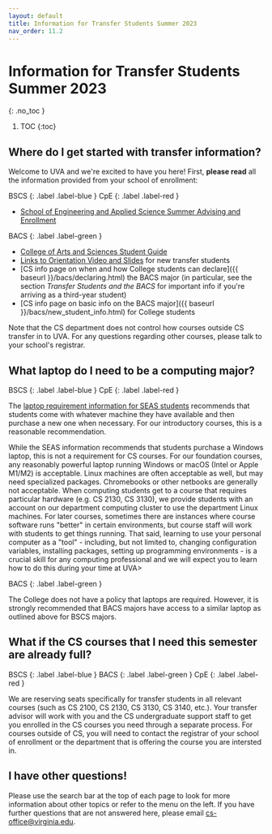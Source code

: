 ```yaml
---
layout: default
title: Information for Transfer Students Summer 2023
nav_order: 11.2
---
```


# Information for Transfer Students Summer 2023
{: .no_toc }

1. TOC
{:toc}

## Where do I get started with transfer information?

Welcome to UVA and we're excited to have you here!  First, __please read__ all the information provided from your school of enrollment:

BSCS
{: .label .label-blue }
CpE
{: .label .label-red }
- [School of Engineering and Applied Science Summer Advising and Enrollment](https://engineering.virginia.edu/current-students/current-undergraduate-students/uva-engineering-summer-advising-and-enrollment)

BACS
{: .label .label-green }
- [College of Arts and Sciences Student Guide](https://college.as.virginia.edu/student-guide)
- [Links to Orientation Video and Slides]({{baseurl}}/video_library.html#bacs-presentations) for new transfer students
- [CS info page on when and how College students can declare]({{ baseurl }}/bacs/declaring.html) the BACS major (in particular, see the section _Transfer Students and the BACS_ for important info if you're arriving as a third-year student)
- [CS info page on basic info on the BACS major]({{ baseurl }}/bacs/new_student_info.html) for College students

Note that the CS department does not control how courses outside CS transfer in to UVA.  For any questions regarding other courses, please talk to your school's registrar.

## What laptop do I need to be a computing major?

BSCS
{: .label .label-blue }
CpE
{: .label .label-red }

The [laptop requirement information for SEAS students](https://engineering.virginia.edu/current-students/current-undergraduate-students/uva-engineering-summer-advising-and-enrollment#accordion97564) recommends that students come with whatever machine they have available and then purchase a new one when necessary.  For our introductory courses, this is a reasonable recommendation.

While the SEAS information recommends that students purchase a Windows laptop, this is not a requirement for CS courses.  For our foundation courses, any reasonably powerful laptop running Windows or macOS (Intel or Apple M1/M2) is acceptable.  Linux machines are often acceptable as well, but may need specialized packages.  Chromebooks or other netbooks are generally not acceptable.  When computing students get to a course that requires particular hardware (e.g. CS 2130, CS 3130), we provide students with an account on our department computing cluster to use the department Linux machines.  For later courses, sometimes there are instances where course software runs "better" in certain environments, but course staff will work with students to get things running.  That said, learning to use your personal computer as a "tool" - including, but not limited to, changing configuration variables, installing packages, setting up programming environments - is a crucial skill for any computing professional and we will expect you to learn how to do this during your time at UVA>

BACS
{: .label .label-green }

The College does not have a policy that laptops are required.  However, it is strongly recommended that BACS majors have access to a similar laptop as outlined above for BSCS majors.  

## What if the CS courses that I need this semester are already full?

BSCS
{: .label .label-blue }
BACS
{: .label .label-green }
CpE
{: .label .label-red }

We are reserving seats specifically for transfer students in all relevant courses (such as CS 2100, CS 2130, CS 3130, CS 3140, etc.).  Your transfer advisor will work with you and the CS undergraduate support staff to get you enrolled in the CS courses you need through a separate process.  For courses outside of CS, you will need to contact the registrar of your school of enrollment or the department that is offering the course you are intersted in.

## I have other questions!

Please use the search bar at the top of each page to look for more information about other topics or refer to the menu on the left.  If you have further questions that are not answered here, please email [cs-office@virginia.edu](mailto:cs-office@virginia.edu).